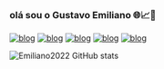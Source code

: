 ### olá sou o Gustavo Emiliano 🌐📈📅
[![blog](https://img.shields.io/badge/WhatsApp-25D366?style=for-the-badge&logo=whatsapp&logoColor=white/)](https://api.whatsapp.com/send?phone=5511996095119/)
[![blog](https://img.shields.io/badge/Telegram-2CA5E0?style=for-the-badge&logo=telegram&logoColor=white)](https://t.me/Gustavo_2019)
[![blog](https://img.shields.io/badge/Gmail-D14836?style=for-the-badge&logo=gmail&logoColor=white)](gustavoemiliano2019@gmail.com)
[![blog](https://img.shields.io/badge/LinkedIn-0077B5?style=for-the-badge&logo=linkedin&logoColor=white)](https://www.linkedin.com/in/gustavo-emiliano-bb94aa240)
[![blog](https://img.shields.io/badge/Instagram-E4405F?style=for-the-badge&logo=instagram&logoColor=white)](https://www.instagram.com/invites/contact/?i=1b367uowexu1e&utm_content=22ksa12)


![Emiliano2022 GitHub stats](https://github-readme-stats.vercel.app/api?username=Emiliano2022&show_icons=true&theme=radical)



